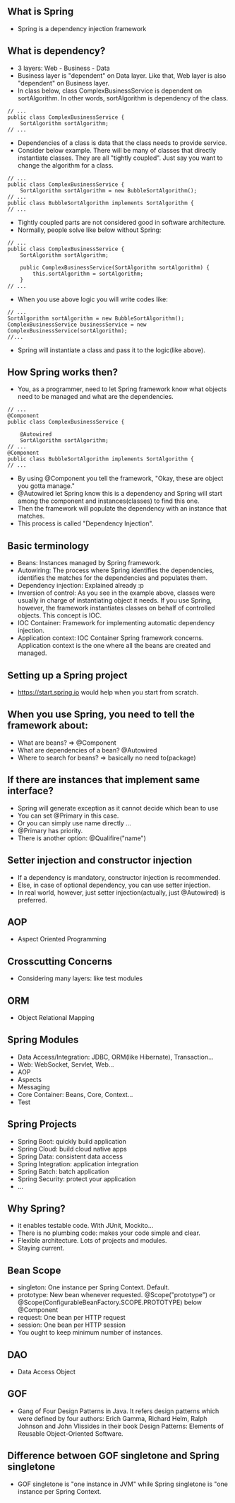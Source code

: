 ## What is Spring

- Spring is a dependency injection framework

## What is dependency?

- 3 layers: Web - Business - Data
- Business layer is "dependent" on Data layer. Like that, Web layer is also "dependent" on Business layer.
- In class below, class ComplexBusinessService is dependent on sortAlgorithm. In other words, sortAlgorithm is dependency of the class.
```
// ...
public class ComplexBusinessService {
    SortAlgorithm sortAlgorithm;
// ...
```
- Dependencies of a class is data that the class needs to provide service.
- Consider below example. There will be many of classes that directly instantiate classes. They are all "tightly coupled". Just say you want to change the algorithm for a class.
```
// ...
public class ComplexBusinessService {
    SortAlgorithm sortAlgorithm = new BubbleSortAlgorithm();
// ...
public class BubbleSortAlgorithm implements SortAlgorithm {
// ...
```
- Tightly coupled parts are not considered good in software architecture.
- Normally, people solve like below without Spring:
```
// ...
public class ComplexBusinessService {
    SortAlgorithm sortAlgorithm;

    public ComplexBusinessService(SortAlgorithm sortAlgorithm) {
        this.sortAlgorithm = sortAlgorithm;
    }
// ...
```
- When you use above logic you will write codes like:
```
// ...
SortAlgorithm sortAlgorithm = new BubbleSortAlgorithm();
ComplexBusinessService businessService = new ComplexBusinessService(sortAlgorithm);
//...
```
- Spring will instantiate a class and pass it to the logic(like above).

## How Spring works then?

- You, as a programmer, need to let Spring framework know what objects need to be managed and what are the dependencies.
```
// ...
@Component
public class ComplexBusinessService {

    @Autowired
    SortAlgorithm sortAlgorithm;
// ...
@Component
public class BubbleSortAlgorithm implements SortAlgorithm {
// ...
```
- By using @Component you tell the framework, "Okay, these are object you gotta manage."
- @Autowired let Spring know this is a dependency and Spring will start among the component and instances(classes) to find this one.
- Then the framework will populate the dependency with an instance that matches.
- This process is called "Dependency Injection".

## Basic terminology

- Beans: Instances managed by Spring framework.
- Autowiring: The process where Spring identifies the dependencies, identifies the matches for the dependencies and populates them.
- Dependency injection: Explained already :p
- Inversion of control: As you see in the example above, classes were usually in charge of instantiating object it needs. If you use Spring, however, the framework instantiates classes on behalf of controlled objects. This concept is IOC.
- IOC Container: Framework for implementing automatic dependency injection.
- Application context: IOC Container Spring framework concerns. Application context is the one where all the beans are created and managed.

## Setting up a Spring project

- https://start.spring.io would help when you start from scratch.

## When you use Spring, you need to tell the framework about:

- What are beans? => @Component
- What are dependencies of a bean? @Autowired
- Where to search for beans? => basically no need to(package)

## If there are instances that implement same interface?

- Spring will generate exception as it cannot decide which bean to use
- You can set @Primary in this case.
- Or you can simply use name directly ...
- @Primary has priority.
- There is another option: @Qualifire("name")

## Setter injection and constructor injection

- If a dependency is mandatory, constructor injection is recommended.
- Else, in case of optional dependency, you can use setter injection.
- In real world, however, just setter injection(actually, just @Autowired) is preferred.

## AOP

- Aspect Oriented Programming

## Crosscutting Concerns

- Considering many layers: like test modules

## ORM

- Object Relational Mapping

## Spring Modules

- Data Access/Integration: JDBC, ORM(like Hibernate), Transaction...
- Web: WebSocket, Servlet, Web...
- AOP
- Aspects
- Messaging
- Core Container: Beans, Core, Context...
- Test 

## Spring Projects

- Spring Boot: quickly build application
- Spring Cloud: build cloud native apps
- Spring Data: consistent data access
- Spring Integration: application integration
- Spring Batch: batch application
- Spring Security: protect your application
- ...

## Why Spring?

- it enables testable code. With JUnit, Mockito...
- There is no plumbing code: makes your code simple and clear.
- Flexible architecture. Lots of projects and modules.
- Staying current.

## Bean Scope

- singleton: One instance per Spring Context. Default.
- prototype: New bean whenever requested. @Scope("prototype") or @Scope(ConfigurableBeanFactory.SCOPE.PROTOTYPE) below @Component
- request: One bean per HTTP request
- session: One bean per HTTP session
- You ought to keep minimum number of instances.

## DAO

- Data Access Object

## GOF

- Gang of Four Design Patterns in Java. It refers design patterns which were defined by four authors: Erich Gamma, Richard Helm, Ralph Johnson and John Vlissides in their book Design Patterns: Elements of Reusable Object-Oriented Software.

## Difference betwoen GOF singletone and Spring singletone

- GOF singletone is "one instance in JVM" while Spring singletone is "one instance per Spring Context.
